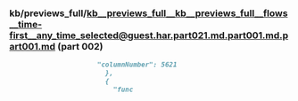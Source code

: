 ### kb/previews_full/kb__previews_full__kb__previews_full__flows__time-first__any_time_selected@guest.har.part021.md.part001.md.part001.md (part 002)

```md
                      "columnNumber": 5621
                        },
                        {
                          "func
```

```
